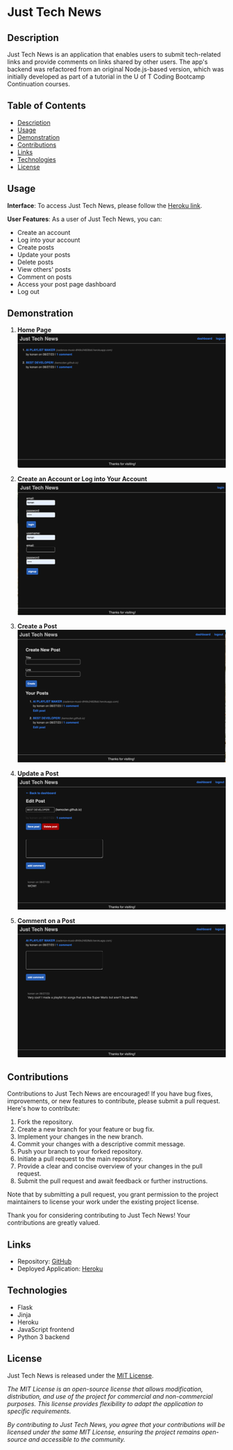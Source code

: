 # Just Tech News

## Description
Just Tech News is an application that enables users to submit tech-related links and provide comments on links shared by other users. The app's backend was refactored from an original Node.js-based version, which was initially developed as part of a tutorial in the U of T Coding Bootcamp Continuation courses.

## Table of Contents
- [Description](#description)
- [Usage](#usage)
- [Demonstration](#demonstration)
- [Contributions](#contributions)
- [Links](#links)
- [Technologies](#technologies)
- [License](#license)

## Usage
**Interface**: To access Just Tech News, please follow the [Heroku link](https://just-the-technews-e7c8d6309325.herokuapp.com/dashboard/edit/1).

**User Features**: As a user of Just Tech News, you can:
- Create an account
- Log into your account
- Create posts
- Update your posts
- Delete posts
- View others' posts
- Comment on posts
- Access your post page dashboard
- Log out

## Demonstration
1. **Home Page**
![home](./assets/home.png)

2. **Create an Account or Log into Your Account**
![sign up](./assets/signup.png)

3. **Create a Post**
![create a post](./assets/newpost.png)

4. **Update a Post**
![update a post](./assets/editpost.png)

5. **Comment on a Post**
![single post](./assets/comments.png)

## Contributions
Contributions to Just Tech News are encouraged! If you have bug fixes, improvements, or new features to contribute, please submit a pull request. Here's how to contribute:

1. Fork the repository.
2. Create a new branch for your feature or bug fix.
3. Implement your changes in the new branch.
4. Commit your changes with a descriptive commit message.
5. Push your branch to your forked repository.
6. Initiate a pull request to the main repository.
7. Provide a clear and concise overview of your changes in the pull request.
8. Submit the pull request and await feedback or further instructions.

Note that by submitting a pull request, you grant permission to the project maintainers to license your work under the existing project license.

Thank you for considering contributing to Just Tech News! Your contributions are greatly valued.

## Links
- Repository: [GitHub](https://github.com/kemcclen/python-newsfeed)
- Deployed Application: [Heroku](https://just-the-technews-e7c8d6309325.herokuapp.com/)

## Technologies
- Flask
- Jinja
- Heroku
- JavaScript frontend
- Python 3 backend

## License
Just Tech News is released under the [MIT License](https://opensource.org/licenses/MIT).

_The MIT License is an open-source license that allows modification, distribution, and use of the project for commercial and non-commercial purposes. This license provides flexibility to adapt the application to specific requirements._

_By contributing to Just Tech News, you agree that your contributions will be licensed under the same MIT License, ensuring the project remains open-source and accessible to the community._
